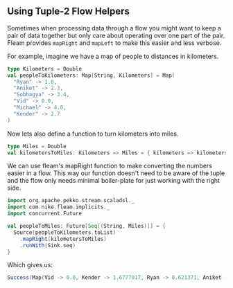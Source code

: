 ## Using Tuple-2 Flow Helpers

Sometimes when processing data through a flow you might want to keep a pair of data together but only care about operating
over one part of the pair. Fleam provides `mapRight` and `mapLeft` to make this easier and less verbose.

For example, imagine we have a map of people to distances in kilometers.

```scala
type Kilometers = Double
val peopleToKilometers: Map[String, Kilometers] = Map(
  "Ryan" -> 1.0,
  "Aniket" -> 2.3,
  "Sobhagya" -> 3.4,
  "Vid" -> 0.0,
  "Michael" -> 4.0,
  "Kender" -> 2.7
)
```

Now lets also define a function to turn kilometers into miles.

```scala
type Miles = Double
val kilometersToMiles: Kilometers => Miles = { kilometers => kilometers * 0.621371 }
```

We can use fleam's mapRight function to make converting the numbers easier in a flow. This way our function doesn't
need to be aware of the tuple and the flow only needs minimal boiler-plate for just working with the right side.


```scala
import org.apache.pekko.stream.scaladsl._
import com.nike.fleam.implicits._
import concurrent.Future

val peopleToMiles: Future[Seq[(String, Miles)]] = {
  Source(peopleToKilometers.toList)
    .mapRight(kilometersToMiles)
    .runWith(Sink.seq)
}
```

Which gives us:
```scala
Success(Map(Vid -> 0.0, Kender -> 1.6777017, Ryan -> 0.621371, Aniket -> 1.4291532999999998, Sobhagya -> 2.1126614, Michael -> 2.485484))
```
